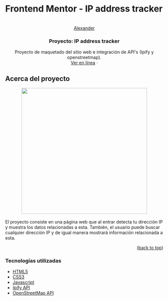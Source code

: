 # Frontend Mentor - IP address tracker
<br />


<div align="center" id="top">
  <a href="https://alexander-portfolio.netlify.app/">
    Alexander
  </a>

  <h3 align="center">Proyecto: IP address tracker</h3>

  <p align="center">
    Proyecto de maquetado del sitio web e integración de API's (Ipify y openstreetmap). 
    <br />
    <a href="https://ip-tracker-ipify.netlify.app/" target="_blank">Ver en línea</a>
    ·
  </p>
</div>

<!-- ABOUT THE PROJECT -->
## Acerca del proyecto

<div align="center">
    <img src="https://i.postimg.cc/bNZ3fd14/image.png" width="400px"</img> 
</div>

<br/>
       El proyecto consiste en una página web que al entrar detecta tu dirección IP y muestra los datos relacionadas a esta. También, el usuario puede buscar cualquier dirección IP y de igual manera mostrará información relacionada a esta.

<p align="right">(<a href="#top">back to top</a>)</p>

### Tecnologías utilizadas

* [HTML5](https://developer.mozilla.org/es/docs/Glossary/HTML5)
* [CSS3](https://developer.mozilla.org/es/docs/Web/CSS)
* [Javascript](https://developer.mozilla.org/es/docs/Web/JavaScript)
* [Ipify API](https://www.ipify.org)
* [OpenStreetMap API](https://www.openstreetmap.org/#map=6/-9.301/-75.002)
